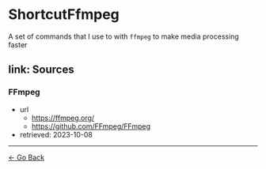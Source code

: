 # ShortcutFfmpeg

A set of commands that I use to with ``ffmpeg`` to make media processing faster

## link: Sources

### FFmpeg

- url
  - <https://ffmpeg.org/>
  - <https://github.com/FFmpeg/FFmpeg>
- retrieved: 2023-10-08

---

[← Go Back](../../../readme.md)


